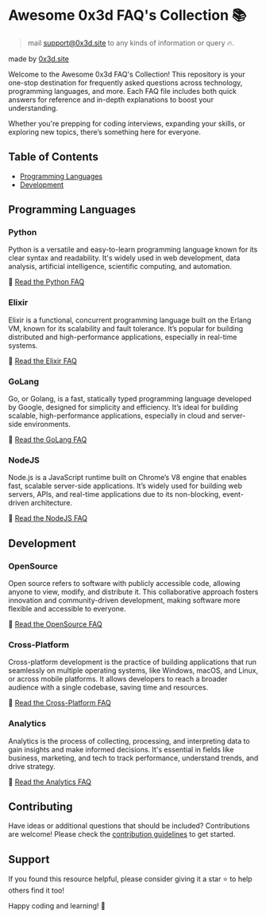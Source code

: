 # Awesome 0x3d FAQ's Collection 📚

> mail support@0x3d.site to any kinds of information or query 🔥.

made by [0x3d.site](https://0x3d.site) 

Welcome to the Awesome 0x3d FAQ's Collection! This repository is your one-stop destination for frequently asked questions across technology, programming languages, and more. Each FAQ file includes both quick answers for reference and in-depth explanations to boost your understanding.

Whether you're prepping for coding interviews, expanding your skills, or exploring new topics, there’s something here for everyone.

## Table of Contents

- [Programming Languages](#programming-languages)
- [Development](#development)

## Programming Languages

### Python
Python is a versatile and easy-to-learn programming language known for its clear syntax and readability. It's widely used in web development, data analysis, artificial intelligence, scientific computing, and automation.

📂 [Read the Python FAQ](./faqs/python-faq.md)

### Elixir
Elixir is a functional, concurrent programming language built on the Erlang VM, known for its scalability and fault tolerance. It’s popular for building distributed and high-performance applications, especially in real-time systems.

📂 [Read the Elixir FAQ](./faqs/elixir-faq.md)

### GoLang
Go, or Golang, is a fast, statically typed programming language developed by Google, designed for simplicity and efficiency. It’s ideal for building scalable, high-performance applications, especially in cloud and server-side environments.

📂 [Read the GoLang FAQ](./faqs/golang-faq.md)

### NodeJS
Node.js is a JavaScript runtime built on Chrome’s V8 engine that enables fast, scalable server-side applications. It’s widely used for building web servers, APIs, and real-time applications due to its non-blocking, event-driven architecture.

📂 [Read the NodeJS FAQ](./faqs/nodejs-faq.md)

## Development

### OpenSource
Open source refers to software with publicly accessible code, allowing anyone to view, modify, and distribute it. This collaborative approach fosters innovation and community-driven development, making software more flexible and accessible to everyone.

📂 [Read the OpenSource FAQ](./faqs/open-source-faq.md)

### Cross-Platform
Cross-platform development is the practice of building applications that run seamlessly on multiple operating systems, like Windows, macOS, and Linux, or across mobile platforms. It allows developers to reach a broader audience with a single codebase, saving time and resources.

📂 [Read the Cross-Platform FAQ](./faqs/cross-platform-faq.md)

### Analytics
Analytics is the process of collecting, processing, and interpreting data to gain insights and make informed decisions. It's essential in fields like business, marketing, and tech to track performance, understand trends, and drive strategy.

📂 [Read the Analytics FAQ](./faqs/analytics-faq.md)


## Contributing

Have ideas or additional questions that should be included? Contributions are welcome! Please check the [contribution guidelines](./CONTRIBUTING.md) to get started.

## Support

If you found this resource helpful, please consider giving it a star ⭐ to help others find it too!

Happy coding and learning! 🚀
